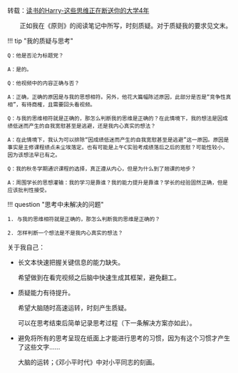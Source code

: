 转载：[读书的Harry-这些思维正在断送你的大学4年](https://www.bilibili.com/video/BV12cqbYxE3G/?spm_id_from=333.337.search-card.all.click)

&nbsp;&nbsp;&nbsp;&nbsp;&nbsp;&nbsp;&nbsp;正如我在《原则》的阅读笔记中所写，时刻质疑。对于质疑我的要求见文末。

!!! tip "我的质疑与思考"

    Q：他是否沦为标题党？

    A：是的。

    Q：他视频中的内容正确与否？

    A：正确，正确的原因是与我的思想相符。另外，他花大篇幅陈述原因，此部分是否是“竞争性真相”，有待商榷，且需要回头看视频。

    Q：与我的思维相符就是正确的，那怎么判断我的思维是正确的？在此情境下，我的想法是因成绩低迷而产生的自我宽慰甚至是逃避，还是我内心真实的想法？

    A：在此情境下，我认为可以排除“因成绩低迷而产生的自我宽慰甚至是逃避”这一原因。原因是事实是主修课程绩点未尘埃落定。也有可能是上午C实验考成绩落后之后的宽慰？可能性较小，因为该想法早已有之。

    Q：我的秋冬学期通识课程的选择，真正遵从内心，但是为什么到了翘课的地步？

    A：周围学长的思想灌输：我的学习是靠谁？我的能力提升是靠谁？学长的经验固然正确，但是应该批判性接受。

!!! question "思考中未解决的问题"

    1. 与我的思维相符就是正确的，那怎么判断我的思维是正确的？

    2. 怎样判断一个想法是不是我内心真实的想法？




关于我自己：

- 长文本快速把握关键信息的能力缺失。

    希望做到在看完视频之后脑中快速生成其框架，避免翻工。

- 质疑能力有待提升。

    希望大脑随时高速运转，时刻产生质疑。

    可以在思考结束后简单记录思考过程（下一条解决方案亦如此）。

- 避免将所有的思考呈现在纸面上才能进行思考的习惯，因为有这个习惯才产生了这些文字……

    大脑的运转；《邓小平时代》中对小平同志的刻画。